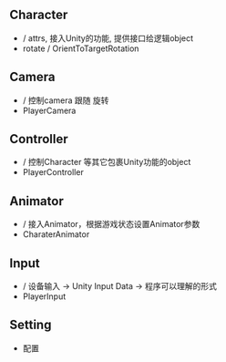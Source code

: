 ## Character
- / attrs, 接入Unity的功能, 提供接口给逻辑object
- rotate / OrientToTargetRotation

## Camera
- / 控制camera 跟随 旋转
- PlayerCamera

## Controller
- / 控制Character 等其它包裹Unity功能的object
- PlayerController

## Animator
- / 接入Animator，根据游戏状态设置Animator参数
- CharaterAnimator

## Input
- / 设备输入 -> Unity Input Data -> 程序可以理解的形式
- PlayerInput

## Setting
- 配置

